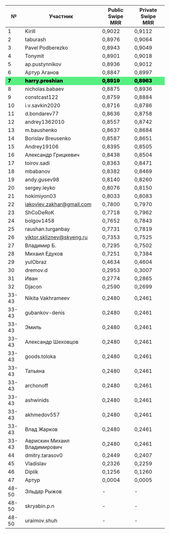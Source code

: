 <style>
    .heatMap tr:nth-child(7) { background: #57EF82; color: black; font-weight: 900;}
</style>

<div class="heatMap">


| №     | Участник                     | Public Swipe MRR | Private Swipe MRR |
|-------|------------------------------|------------------|-------------------|
| 1     | Kirill                       | 0,9022           | 0,9112            |
| 2     | taburash                     | 0,8976           | 0,9064            |
| 3     | Pavel Podberezko             | 0,8943           | 0,9049            |
| 4     | Tonymit                      | 0,8901           | 0,9018            |
| 5     | ap.pustynnikov               | 0,8936           | 0,9012            |
| 6     | Артур Аганов                 | 0,8847           | 0,8997            |
| 7     | harry.proshian               | 0,8919           | 0,8963            |
| 8     | nicholas.babaev              | 0,8875           | 0,8936            |
| 9     | constcast122                 | 0,8759           | 0,8884            |
| 10    | i.v.savkin2020               | 0,8716           | 0,8786            |
| 11    | d.bondarev77                 | 0,8636           | 0,8758            |
| 12    | andrey1362010                | 0,8557           | 0,8742            |
| 13    | m.baushenko                  | 0,8637           | 0,8684            |
| 14    | Borislav Breusenko           | 0,8587           | 0,8651            |
| 15    | Andrey19106                  | 0,8395           | 0,8505            |
| 16    | Александр Грицкевич          | 0,8438           | 0,8504            |
| 17    | toirov.sadi                  | 0,8363           | 0,8471            |
| 18    | mbabanov                     | 0,8382           | 0,8469            |
| 19    | andy.gusev98                 | 0,8140           | 0,8260            |
| 20    | sergey.leyko                 | 0,8076           | 0,8150            |
| 21    | hokimiyon03                  | 0,8033           | 0,8083            |
| 22    | iakovlev.zakhar@gmail.com    | 0,7800           | 0,7970            |
| 23    | ShCoDeRoK                    | 0,7718           | 0,7962            |
| 24    | bolgov1458                   | 0,7652           | 0,7843            |
| 25    | raushan.turganbay            | 0,7731           | 0,7819            |
| 26    | viktor.skliznev@skyeng.ru    | 0,7353           | 0,7525            |
| 27    | Владимир Б.                  | 0,7295           | 0,7502            |
| 28    | Михаил Едуков                | 0,7251           | 0,7384            |
| 29    | yulObraz                     | 0,4634           | 0,4604            |
| 30    | dremov.d                     | 0,2953           | 0,3007            |
| 31    | Иван                         | 0,2774           | 0,2865            |
| 32    | Djacon                       | 0,2590           | 0,2699            |
| 33-43 | Nikita Vakhrameev            | 0,2480           | 0,2461            |
| 33-43 | gubankov-denis               | 0,2480           | 0,2461            |
| 33-43 | Эмиль                        | 0,2480           | 0,2461            |
| 33-43 | Александр  Шеховцов          | 0,2480           | 0,2461            |
| 33-43 | goods.toloka                 | 0,2480           | 0,2461            |
| 33-43 | Татьяна                      | 0,2480           | 0,2461            |
| 33-43 | archonoff                    | 0,2480           | 0,2461            |
| 33-43 | ashwinids                    | 0,2480           | 0,2461            |
| 33-43 | akhmedov557                  | 0,2480           | 0,2461            |
| 33-43 | Влад Жарков                  | 0,2480           | 0,2461            |
| 33-43 | Аврискин Михаил Владимирович | 0,2480           | 0,2461            |
| 44    | dmitry.tarasov0              | 0,2449           | 0,2407            |
| 45    | Vladislav                    | 0,2326           | 0,2259            |
| 46    | Diplik                       | 0,1256           | 0,1260            |
| 47    | Артур                        | 0,0004           | 0,0005            |
| 48-50 | Эльдар Рыжов                 | -                | -                 |
| 48-50 | skryabin.p.n                 | -                | -                 |
| 48-50 | uraimov.shuh                 | -                | -                 |

</div>